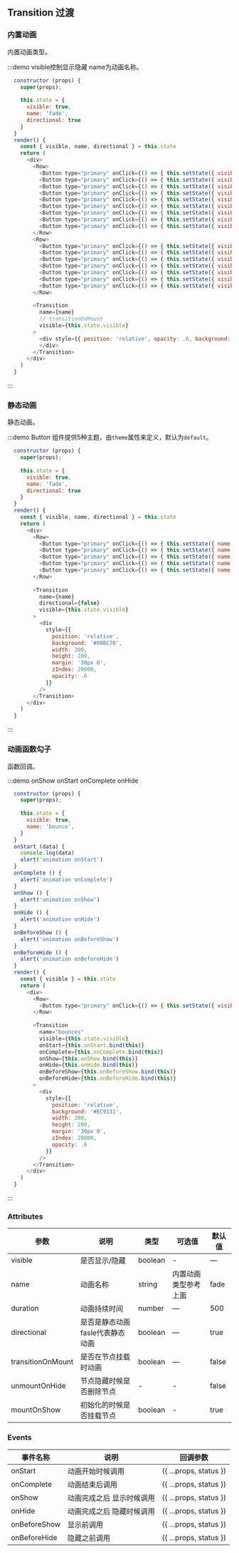 ## Transition 过渡

### 内置动画

内置动画类型。

:::demo visible控制显示隐藏 name为动画名称。

```js
  constructor (props) {
    super(props);
    
    this.state = {
      visible: true,
      name: 'fade',
      directional: true
    }
  }
  render() {
    const { visible, name, directional } = this.state
    return (
      <div>
        <Row>
          <Button type="primary" onClick={() => { this.setState({ visible: !visible, name: 'fade' }) }}>fade</Button>
          <Button type="primary" onClick={() => { this.setState({ visible: !visible, name: 'zoom' }) }}>zoom</Button>
          <Button type="primary" onClick={() => { this.setState({ visible: !visible, name: 'door' }) }}>door</Button>
          <Button type="primary" onClick={() => { this.setState({ visible: !visible, name: 'flip' }) }}>flip</Button>
          <Button type="primary" onClick={() => { this.setState({ visible: !visible, name: 'moveUp' }) }}>moveUp</Button>
          <Button type="primary" onClick={() => { this.setState({ visible: !visible, name: 'moveDown' }) }}>moveDown</Button>
          <Button type="primary" onClick={() => { this.setState({ visible: !visible, name: 'moveLeft' }) }}>moveLeft</Button>
          <Button type="primary" onClick={() => { this.setState({ visible: !visible, name: 'moveRight' }) }}>moveRight</Button>
          <Button type="primary" onClick={() => { this.setState({ visible: !visible, name: 'rotate' }) }}>rotate</Button>
        </Row>
        <Row>
          <Button type="primary" onClick={() => { this.setState({ visible: !visible, name: 'scaleDown' }) }}>scaleDown</Button>
          <Button type="primary" onClick={() => { this.setState({ visible: !visible, name: 'scaleUp' }) }}>scaleUp</Button>
          <Button type="primary" onClick={() => { this.setState({ visible: !visible, name: 'slideUp' }) }}>slideUp</Button>
          <Button type="primary" onClick={() => { this.setState({ visible: !visible, name: 'slideDown' }) }}>slideDown</Button>
          <Button type="primary" onClick={() => { this.setState({ visible: !visible, name: 'slideLeft' }) }}>slideLeft</Button>
          <Button type="primary" onClick={() => { this.setState({ visible: !visible, name: 'slideRight' }) }}>slideRight</Button>
          <Button type="primary" onClick={() => { this.setState({ visible: !visible, name: 'bounces' }) }}>bounce</Button>
        </Row>
        
        <Transition 
          name={name}
          // transitionOnMount
          visible={this.state.visible} 
        >
          <div style={{ position: 'relative', opacity: .6, background: '#ed1287', width: 200, height: 200, margin: '30px 0', zIndex: 20000 }}>
          </div>
        </Transition>
      </div>
    )
  }
```
:::

### 静态动画

静态动画。

:::demo Button 组件提供5种主题，由`theme`属性来定义，默认为`default`。

```js
  constructor (props) {
    super(props);
    
    this.state = {
      visible: true,
      name: 'fade',
      directional: true
    }
  }
  render() {
    const { visible, name, directional } = this.state
    return (
      <div>
        <Row>
          <Button type="primary" onClick={() => { this.setState({ name: 'flash' }) }}>flash</Button>
          <Button type="primary" onClick={() => { this.setState({ name: 'shake' }) }}>shake</Button>
          <Button type="primary" onClick={() => { this.setState({ name: 'tada' }) }}>tada</Button>
          <Button type="primary" onClick={() => { this.setState({ name: 'pulse' }) }}>pulse</Button>
          <Button type="primary" onClick={() => { this.setState({ name: 'swing' }) }}>swing</Button>
        </Row>
       
        <Transition 
          name={name}
          directional={false}
          visible={this.state.visible} 
        >
          <div 
            style={{ 
              position: 'relative', 
              background: '#00BC70', 
              width: 200, 
              height: 200, 
              margin: '30px 0', 
              zIndex: 20000,
              opacity: .6
            }} 
          />
        </Transition>
      </div>
    )
  }
```
:::

### 动画函数勾子

函数回调。

:::demo onShow onStart onComplete onHide

```js
  constructor (props) {
    super(props);
    
    this.state = {
      visible: true,
      name: 'bounce',
    }
  }
  onStart (data) {
    console.log(data)
    alert('animation onStart')
  }
  onComplete () {
    alert('animation onComplete')
  }
  onShow () {
    alert('animation onShow')
  }
  onHide () {
    alert('animation onHide')
  }
  onBeforeShow () {
    alert('animation onBeforeShow')
  }
  onBeforeHide () {
    alert('animation onBeforeHide')
  }
  render() {
    const { visible } = this.state
    return (
      <div>
        <Row>
          <Button type="primary" onClick={() => { this.setState({ visible: !visible }) }}>flash</Button>
        </Row>
       
        <Transition 
          name="bounces"
          visible={this.state.visible} 
          onStart={this.onStart.bind(this)} 
          onComplete={this.onComplete.bind(this)}
          onShow={this.onShow.bind(this)}
          onHide={this.onHide.bind(this)}
          onBeforeShow={this.onBeforeShow.bind(this)}
          onBeforeHide={this.onBeforeHide.bind(this)}
        >
          <div 
            style={{ 
              position: 'relative', 
              background: '#EC9131', 
              width: 200, 
              height: 200, 
              margin: '30px 0', 
              zIndex: 20000,
              opacity: .6
            }} 
          />
        </Transition>
      </div>
    )
  }
```
:::

### Attributes
| 参数      | 说明    | 类型      | 可选值       | 默认值   |
|---------- |-------- |---------- |-------------  |-------- |
| visible    | 是否显示/隐藏   | boolean  |   -          |    —     |
| name       | 动画名称   | string    |  内置动画类型参考上面  |     fade   |
| duration   | 动画持续时间   | number    | — | 500   |
| directional| 是否是静态动画 fasle代表静态动画   | boolean    | — | true   |
| transitionOnMount     | 是否在节点挂载时动画   | boolean    | — | false   |
| unmountOnHide  | 节点隐藏时候是否删除节点    | -   | -  |  false  |
| mountOnShow  | 初始化的时候是否挂载节点    | boolean   | -  | true   |

### Events
| 事件名称 | 说明 | 回调参数 |
|---------- |-------- |---------- |
| onStart | 动画开始时候调用        | ({  ...props, status })   |
| onComplete | 动画结束后调用  | ({  ...props, status }) |
| onShow | 动画完成之后 显示时候调用 | ({  ...props, status }) |
| onHide | 动画完成之后 隐藏时候调用 | ({  ...props, status }) |
| onBeforeShow | 显示前调用 | ({  ...props, status }) |
| onBeforeHide | 隐藏之前调用 | ({  ...props, status }) |
